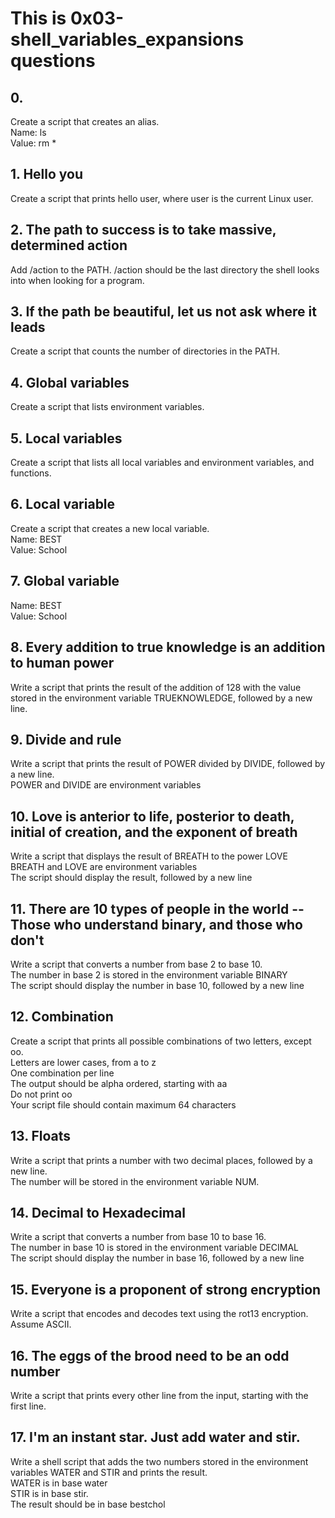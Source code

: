 # This is 0x03-shell_variables_expansions questions               
## 0. <o>
Create a script that creates an alias.                  
Name: ls               
Value: rm *                   
## 1. Hello you               
Create a script that prints hello user, where user is the current Linux user.             
## 2. The path to success is to take massive, determined action                 
Add /action to the PATH. /action should be the last directory the shell looks into when looking for a program.                     
## 3. If the path be beautiful, let us not ask where it leads               
Create a script that counts the number of directories in the PATH.               
## 4. Global variables                
Create a script that lists environment variables.                
## 5. Local variables             
Create a script that lists all local variables and environment variables, and functions.           
## 6. Local variable              
Create a script that creates a new local variable.             
Name: BEST            
Value: School               
## 7. Global variable              
Name: BEST               
Value: School                
## 8. Every addition to true knowledge is an addition to human power               
Write a script that prints the result of the addition of 128 with the value stored in the environment variable TRUEKNOWLEDGE, followed by a new line.                  
## 9. Divide and rule                    
Write a script that prints the result of POWER divided by DIVIDE, followed by a new line.       
POWER and DIVIDE are environment variables                   
## 10. Love is anterior to life, posterior to death, initial of creation, and the exponent of breath  
Write a script that displays the result of BREATH to the power LOVE               
BREATH and LOVE are environment variables                
The script should display the result, followed by a new line                 
## 11. There are 10 types of people in the world -- Those who understand binary, and those who don't  
Write a script that converts a number from base 2 to base 10.               
The number in base 2 is stored in the environment variable BINARY               
The script should display the number in base 10, followed by a new line                 
## 12. Combination                 
Create a script that prints all possible combinations of two letters, except oo.      
Letters are lower cases, from a to z              
One combination per line                
The output should be alpha ordered, starting with aa               
Do not print oo                    
Your script file should contain maximum 64 characters                    
## 13. Floats                
Write a script that prints a number with two decimal places, followed by a new line.     
The number will be stored in the environment variable NUM.                
## 14. Decimal to Hexadecimal                
Write a script that converts a number from base 10 to base 16.              
The number in base 10 is stored in the environment variable DECIMAL                 
The script should display the number in base 16, followed by a new line                
## 15. Everyone is a proponent of strong encryption                
Write a script that encodes and decodes text using the rot13 encryption. Assume ASCII.          
## 16. The eggs of the brood need to be an odd number                 
Write a script that prints every other line from the input, starting with the first line.     
## 17. I'm an instant star. Just add water and stir.              
Write a shell script that adds the two numbers stored in the environment variables WATER and STIR and prints the result.                      
WATER is in base water               
STIR is in base stir.              
The result should be in base bestchol               

